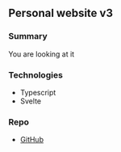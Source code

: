 ## Personal website v3

### Summary

You are looking at it

### Technologies

- Typescript
- Svelte

### Repo

- [GitHub](https://github.com/tumrin/personalWebsiteV3)
